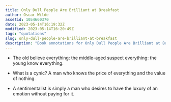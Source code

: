 ```yaml
---
title: Only Dull People Are Brilliant at Breakfast
author: Oscar Wilde
assetid: 1054660370
date: 2023-05-14T16:19:32Z
modified: 2023-05-14T16:20:49Z
tags: "quotations"
slug: only-dull-people-are-brilliant-at-breakfast
description: "Book annotations for Only Dull People Are Brilliant at Breakfast by Oscar Wilde"
---
```


*  The old believe everything: the middle-aged suspect everything: the young know everything.

*  What is a cynic? A man who knows the price of everything and the value of nothing.

*  A sentimentalist is simply a man who desires to have the luxury of an emotion without paying for it.

